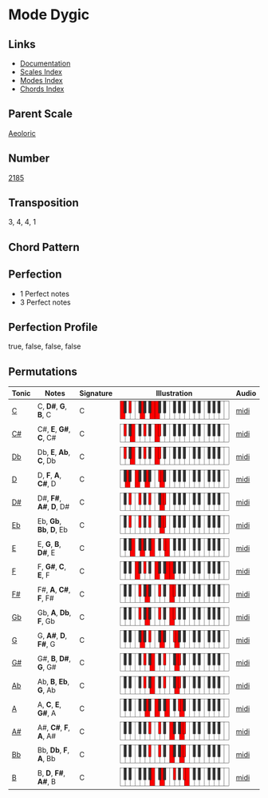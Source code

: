 # Mode Dygic

## Links

- [Documentation](README.md)
- [Scales Index](Scales.md)
- [Modes Index](Modes.md)
- [Chords Index](Chords.md)

## Parent Scale

[Aeoloric](ScaleAeoloric.md)

## Number

[2185](https://ianring.com/musictheory/scales/2185)

## Transposition

3, 4, 4, 1

## Chord Pattern



## Perfection

- 1 Perfect notes
- 3 Perfect notes

## Perfection Profile

true, false, false, false

## Permutations

| Tonic | Notes | Signature | Illustration | Audio |
|-------|-------|-----------|--------------|-------|
| [C](ModeCNaturalDygic.md) | C, **D#**, **G**, **B**, C | C | ![CNaturalDygic](ModeCNaturalDygic.png) | [midi](https://github.com/edipermadi/music/blob/main/docs/ModeCNaturalDygic.mid?raw=true) |
| [C#](ModeCSharpDygic.md) | C#, **E**, **G#**, **C**, C# | C | ![CSharpDygic](ModeCSharpDygic.png) | [midi](https://github.com/edipermadi/music/blob/main/docs/ModeCSharpDygic.mid?raw=true) |
| [Db](ModeDFlatDygic.md) | Db, **E**, **Ab**, **C**, Db | C | ![DFlatDygic](ModeDFlatDygic.png) | [midi](https://github.com/edipermadi/music/blob/main/docs/ModeDFlatDygic.mid?raw=true) |
| [D](ModeDNaturalDygic.md) | D, **F**, **A**, **C#**, D | C | ![DNaturalDygic](ModeDNaturalDygic.png) | [midi](https://github.com/edipermadi/music/blob/main/docs/ModeDNaturalDygic.mid?raw=true) |
| [D#](ModeDSharpDygic.md) | D#, **F#**, **A#**, **D**, D# | C | ![DSharpDygic](ModeDSharpDygic.png) | [midi](https://github.com/edipermadi/music/blob/main/docs/ModeDSharpDygic.mid?raw=true) |
| [Eb](ModeEFlatDygic.md) | Eb, **Gb**, **Bb**, **D**, Eb | C | ![EFlatDygic](ModeEFlatDygic.png) | [midi](https://github.com/edipermadi/music/blob/main/docs/ModeEFlatDygic.mid?raw=true) |
| [E](ModeENaturalDygic.md) | E, **G**, **B**, **D#**, E | C | ![ENaturalDygic](ModeENaturalDygic.png) | [midi](https://github.com/edipermadi/music/blob/main/docs/ModeENaturalDygic.mid?raw=true) |
| [F](ModeFNaturalDygic.md) | F, **G#**, **C**, **E**, F | C | ![FNaturalDygic](ModeFNaturalDygic.png) | [midi](https://github.com/edipermadi/music/blob/main/docs/ModeFNaturalDygic.mid?raw=true) |
| [F#](ModeFSharpDygic.md) | F#, **A**, **C#**, **F**, F# | C | ![FSharpDygic](ModeFSharpDygic.png) | [midi](https://github.com/edipermadi/music/blob/main/docs/ModeFSharpDygic.mid?raw=true) |
| [Gb](ModeGFlatDygic.md) | Gb, **A**, **Db**, **F**, Gb | C | ![GFlatDygic](ModeGFlatDygic.png) | [midi](https://github.com/edipermadi/music/blob/main/docs/ModeGFlatDygic.mid?raw=true) |
| [G](ModeGNaturalDygic.md) | G, **A#**, **D**, **F#**, G | C | ![GNaturalDygic](ModeGNaturalDygic.png) | [midi](https://github.com/edipermadi/music/blob/main/docs/ModeGNaturalDygic.mid?raw=true) |
| [G#](ModeGSharpDygic.md) | G#, **B**, **D#**, **G**, G# | C | ![GSharpDygic](ModeGSharpDygic.png) | [midi](https://github.com/edipermadi/music/blob/main/docs/ModeGSharpDygic.mid?raw=true) |
| [Ab](ModeAFlatDygic.md) | Ab, **B**, **Eb**, **G**, Ab | C | ![AFlatDygic](ModeAFlatDygic.png) | [midi](https://github.com/edipermadi/music/blob/main/docs/ModeAFlatDygic.mid?raw=true) |
| [A](ModeANaturalDygic.md) | A, **C**, **E**, **G#**, A | C | ![ANaturalDygic](ModeANaturalDygic.png) | [midi](https://github.com/edipermadi/music/blob/main/docs/ModeANaturalDygic.mid?raw=true) |
| [A#](ModeASharpDygic.md) | A#, **C#**, **F**, **A**, A# | C | ![ASharpDygic](ModeASharpDygic.png) | [midi](https://github.com/edipermadi/music/blob/main/docs/ModeASharpDygic.mid?raw=true) |
| [Bb](ModeBFlatDygic.md) | Bb, **Db**, **F**, **A**, Bb | C | ![BFlatDygic](ModeBFlatDygic.png) | [midi](https://github.com/edipermadi/music/blob/main/docs/ModeBFlatDygic.mid?raw=true) |
| [B](ModeBNaturalDygic.md) | B, **D**, **F#**, **A#**, B | C | ![BNaturalDygic](ModeBNaturalDygic.png) | [midi](https://github.com/edipermadi/music/blob/main/docs/ModeBNaturalDygic.mid?raw=true) |
